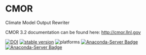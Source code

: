 # CMOR
Climate Model Output Rewriter

CMOR 3.2 documentation can be found here: http://cmor.llnl.gov


[![DOI](https://zenodo.org/badge/DOI/10.5281/zenodo.810184.svg)](https://doi.org/10.5281/zenodo.810184)
[![stable version](https://img.shields.io/badge/stable%20version-3.2.5-brightgreen.svg)](https://github.com/PCMDI/cmor/releases/tag/3.2.5)
![platforms](https://img.shields.io/badge/platforms-linux%20|%20osx-lightgrey.svg)
[![Anaconda-Server Badge](https://anaconda.org/pcmdi/cmor/badges/installer/conda.svg)](https://conda.anaconda.org/pcmdi)
[![Anaconda-Server Badge](https://anaconda.org/pcmdi/cmor/badges/downloads.svg)](https://anaconda.org/pcmdi)
